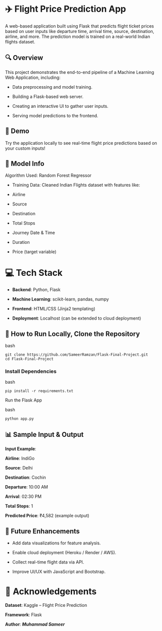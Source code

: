 # ✈️ Flight Price Prediction App
A web-based application built using Flask that predicts flight ticket prices based on user inputs like departure time, arrival time, source, destination, airline, and more. The prediction model is trained on a real-world Indian flights dataset.

## 🔍 Overview
This project demonstrates the end-to-end pipeline of a Machine Learning Web Application, including:

- Data preprocessing and model training.

- Building a Flask-based web server.

- Creating an interactive UI to gather user inputs.

- Serving model predictions to the frontend.

## 🚀 Demo
Try the application locally to see real-time flight price predictions based on your custom inputs!

## 🧠 Model Info
Algorithm Used: Random Forest Regressor

- Training Data: Cleaned Indian Flights dataset with features like:

- Airline

- Source

- Destination

- Total Stops

- Journey Date & Time

- Duration

- Price (target variable)

# 💻 Tech Stack
- **Backend**: Python, Flask

- **Machine Learning**: scikit-learn, pandas, numpy

- **Frontend**: HTML/CSS (Jinja2 templating)

- **Deployment**: Localhost (can be extended to cloud deployment)

## 🔧 How to Run Locally, Clone the Repository

bash

```
git clone https://github.com/SameerRamzan/Flask-Final-Project.git
cd Flask-Final-Project
```
### Install Dependencies

bash

```
pip install -r requirements.txt
```
Run the Flask App

bash
```
python app.py
```

## 📊 Sample Input & Output
**Input Example**:

**Airline**: IndiGo

**Source**: Delhi

**Destination**: Cochin

**Departure**: 10:00 AM

**Arrival**: 02:30 PM

**Total Stops**: 1

**Predicted Price**: ₹4,582 (example output)

## 📌 Future Enhancements
- Add data visualizations for feature analysis.

- Enable cloud deployment (Heroku / Render / AWS).

- Collect real-time flight data via API.

- Improve UI/UX with JavaScript and Bootstrap.

# 🙌 Acknowledgements
**Dataset**: Kaggle – Flight Price Prediction

**Framework**: Flask

**Author**: ***Muhammad Sameer***